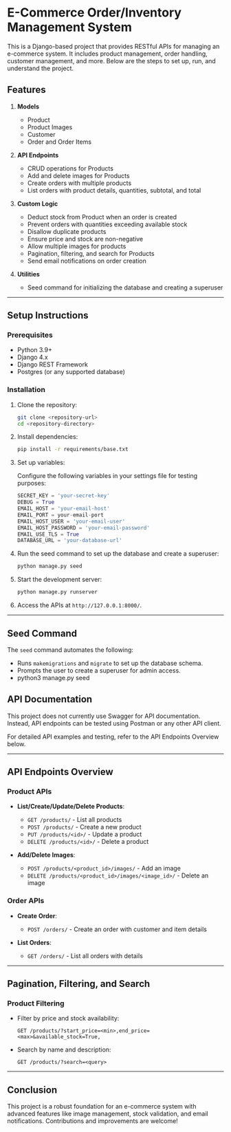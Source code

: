 # E-Commerce Order/Inventory Management System

This is a Django-based project that provides RESTful APIs for managing an e-commerce system. It includes product management, order handling, customer management, and more. Below are the steps to set up, run, and understand the project.

## Features

1. **Models**
   - Product
   - Product Images
   - Customer
   - Order and Order Items

2. **API Endpoints**
   - CRUD operations for Products
   - Add and delete images for Products
   - Create orders with multiple products
   - List orders with product details, quantities, subtotal, and total

3. **Custom Logic**
   - Deduct stock from Product when an order is created
   - Prevent orders with quantities exceeding available stock
   - Disallow duplicate products
   - Ensure price and stock are non-negative
   - Allow multiple images for products
   - Pagination, filtering, and search for Products
   - Send email notifications on order creation

4. **Utilities**
   - Seed command for initializing the database and creating a superuser

---

## Setup Instructions

### Prerequisites

- Python 3.9+
- Django 4.x
- Django REST Framework
- Postgres (or any supported database)

### Installation

1. Clone the repository:

   ```bash
   git clone <repository-url>
   cd <repository-directory>
   ```

2. Install dependencies:

   ```bash
   pip install -r requirements/base.txt
   ```

3. Set up variables:

   Configure the following variables in your settings file for testing purposes:

   ```python
   SECRET_KEY = 'your-secret-key'
   DEBUG = True
   EMAIL_HOST = 'your-email-host'
   EMAIL_PORT = your-email-port
   EMAIL_HOST_USER = 'your-email-user'
   EMAIL_HOST_PASSWORD = 'your-email-password'
   EMAIL_USE_TLS = True
   DATABASE_URL = 'your-database-url'
   ```

4. Run the seed command to set up the database and create a superuser:

   ```bash
   python manage.py seed
   ```

5. Start the development server:

   ```bash
   python manage.py runserver
   ```

6. Access the APIs at `http://127.0.0.1:8000/`.

---

## Seed Command

The `seed` command automates the following:

- Runs `makemigrations` and `migrate` to set up the database schema.
- Prompts the user to create a superuser for admin access.
- python3 manage.py seed 

## API Documentation

This project does not currently use Swagger for API documentation. Instead, API endpoints can be tested using Postman or any other API client.

For detailed API examples and testing, refer to the API Endpoints Overview below.

---

## API Endpoints Overview

### Product APIs

- **List/Create/Update/Delete Products**:
  - `GET /products/` - List all products
  - `POST /products/` - Create a new product
  - `PUT /products/<id>/` - Update a product
  - `DELETE /products/<id>/` - Delete a product

- **Add/Delete Images**:
  - `POST /products/<product_id>/images/` - Add an image
  - `DELETE /products/<product_id>/images/<image_id>/` - Delete an image

### Order APIs

- **Create Order**:
  - `POST /orders/` - Create an order with customer and item details

- **List Orders**:
  - `GET /orders/` - List all orders with details

---

## Pagination, Filtering, and Search

### Product Filtering

- Filter by price and stock availability:
  ```
  GET /products/?start_price=<min>,end_price=<max>&available_stock=True,
  ```

- Search by name and description:
  ```
  GET /products/?search=<query>
  ```

---

## Conclusion

This project is a robust foundation for an e-commerce system with advanced features like image management, stock validation, and email notifications. Contributions and improvements are welcome!

